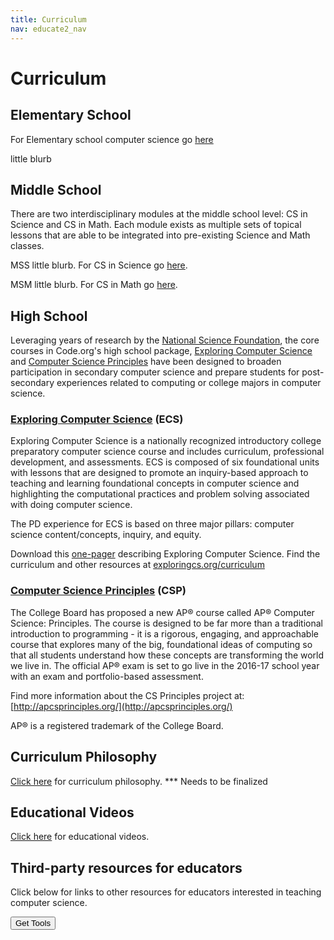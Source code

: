 ```yaml
---
title: Curriculum
nav: educate2_nav
---
```


# Curriculum #

## Elementary School ##

For Elementary school computer science go [here](http://code.org/educate/k5)

little blurb

## Middle School ##

There are two interdisciplinary modules at the middle school level: CS in Science and CS in Math. Each module exists as multiple sets of topical lessons that are able to be integrated into pre-existing Science and Math classes.

MSS little blurb. For CS in Science go [here](http://code.org/curriculum/mss).

MSM little blurb. For CS in Math go [here](http://code.org/curriculum/msm).

## High School ##

Leveraging years of research by the [National Science Foundation](http://www.nsf.gov/funding/pgm_summ.jsp?pims_id=503582&org=CISE), the core courses in Code.org's high school package, [Exploring Computer Science](http://www.exploringcs.org/) and [Computer Science Principles](http://www.csprinciples.org/) have been designed to broaden participation in secondary computer science and prepare students for post-secondary experiences related to computing or college majors in computer science. 


### [Exploring Computer Science](http://www.exploringcs.org/) (ECS)
Exploring Computer Science is a nationally recognized introductory college preparatory computer science course and includes curriculum, professional development, and assessments. ECS is composed of six foundational units with lessons that are designed to promote an inquiry-based approach to teaching and learning foundational concepts in computer science and highlighting the computational practices and problem solving associated with doing computer science.

The PD experience for ECS is based on three major pillars: computer science content/concepts, inquiry, and equity.

Download this [one-pager](/files/ECSonepager.pdf) describing Exploring Computer Science.
Find the curriculum and other resources at [exploringcs.org/curriculum](http://www.exploringcs.org/curriculum)  

### [Computer Science Principles](http://code.org/educate2/csp) (CSP)

The College Board has proposed a new AP® course called AP® Computer Science: Principles.  The course is designed to be far more than a traditional introduction to programming - it is a rigorous, engaging, and approachable course that explores many of the big, foundational ideas of computing so that all students understand how these concepts are transforming the world we live in. The official AP® exam is set to go live in the 2016-17 school year with an exam and portfolio-based assessment.

Find more information about the CS Principles project at: [http://apcsprinciples.org/](http://apcsprinciples.org/)

AP® is a registered trademark of the College Board.


## Curriculum Philosophy ##

[Click here](https://docs.google.com/document/d/1lUpzzEAsA2CkUH70vbEWHaQTqgGUfc7hJ7-pS_3Mp0s/pub) for curriculum philosophy. *** Needs to be finalized

## Educational Videos ##

[Click here](http://code.org/educate/videos) for educational videos.


## Third-party resources for educators ##
Click below for links to other resources for educators interested in teaching computer science.

[<button>Get Tools</button>](/educate/3rdparty)

<br />
<br />

